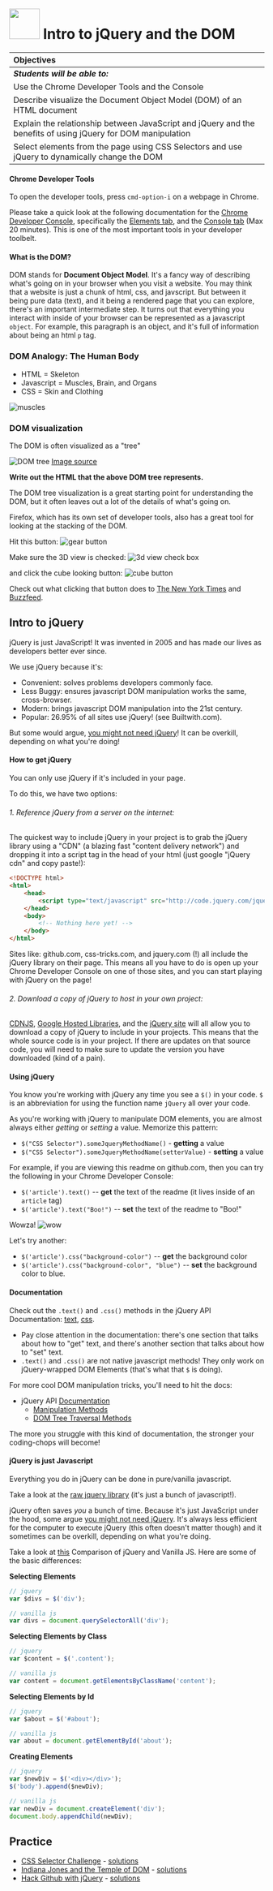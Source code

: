 # <img src="https://cloud.githubusercontent.com/assets/7833470/10423298/ea833a68-7079-11e5-84f8-0a925ab96893.png" width="60"> Intro to jQuery and the DOM

| Objectives |
| :---- |
| *__Students will be able to:__* |
| Use the Chrome Developer Tools and the Console |
| Describe visualize the Document Object Model (DOM) of an HTML document|
| Explain the relationship between JavaScript and jQuery and the benefits of using jQuery for DOM manipulation |
| Select elements from the page using CSS Selectors and use jQuery to dynamically change the DOM |

#### Chrome Developer Tools
To open the developer tools, press `cmd-option-i` on a webpage in Chrome.

Please take a quick look at the following documentation for the [Chrome Developer Console](https://developer.chrome.com/devtools), specifically the [Elements tab](https://developer.chrome.com/devtools/docs/dom-and-styles), and the [Console tab](https://developer.chrome.com/devtools/docs/console) (Max 20 minutes). This is one of the most important tools in your developer toolbelt.

#### What is the DOM?
DOM stands for __Document Object Model__. It's a fancy way of describing what's going on in your browser when you visit a website. You may think that a website is just a chunk of html, css, and javscript. But between it being pure data (text), and it being a rendered page that you can explore, there's an important intermediate step. It turns out that everything you interact with inside of your browser can be represented as a javascript `object`. For example, this paragraph is an object, and it's full of information about being an html `p` tag.


### DOM Analogy: The Human Body

* HTML = Skeleton
* Javascript = Muscles, Brain, and Organs
* CSS = Skin and Clothing

![muscles](https://cloud.githubusercontent.com/assets/7833470/10700126/8e2997da-7970-11e5-96ba-1e5eaf793394.jpg)

### DOM visualization
The DOM is often visualized as a "tree"

![DOM tree](https://cloud.githubusercontent.com/assets/6520345/13718763/0ab9a2a0-e7a2-11e5-9214-7a063f26af19.png)
[Image source](http://www.w3schools.com/js/pic_htmltree.gif)

__Write out the HTML that the above DOM tree represents.__

The DOM tree visualization is a great starting point for understanding the DOM, but it often leaves out a lot of the details of what's going on.

Firefox, which has its own set of developer tools, also  has a great tool for looking at the stacking of the DOM.

Hit this button:
![gear button](https://cloud.githubusercontent.com/assets/6520345/13718657/da0b2b48-e7a0-11e5-83ae-93f0d6afb241.png)

Make sure the 3D view is checked:
![3d view check box](https://cloud.githubusercontent.com/assets/6520345/13718685/16cf81a0-e7a1-11e5-96cc-e903f969cbbe.png)

and click the cube looking button:
![cube button](https://cloud.githubusercontent.com/assets/6520345/13718634/b128b024-e7a0-11e5-8001-7806557ae99b.png)

Check out what clicking that button does to [The New York Times](nyt.com) and [Buzzfeed](buzzfeed.com).


## Intro to jQuery
jQuery is just JavaScript! It was invented in 2005 and has made our lives as developers better ever since.

We use jQuery because it's:

- Convenient: solves problems developers commonly face.
- Less Buggy: ensures javascript DOM manipulation works the same, cross-browser.
- Modern: brings javascript DOM manipulation into the 21st century.
- Popular: 26.95% of all sites use jQuery! (see Builtwith.com).

But some would argue, [you might not need jQuery](http://youmightnotneedjquery.com/)! It can be overkill, depending on what you're doing!

#### How to get jQuery
You can only use jQuery if it's included in your page.

To do this, we have two options:

###### 1. Reference jQuery from a server on the internet:

  The quickest way to include jQuery in your project is to grab the jQuery library using a "CDN" (a blazing fast "content delivery network") and dropping it into a script tag in the head of your html (just google "jQuery cdn" and copy paste!):


``` html
<!DOCTYPE html>
<html>
    <head>
        <script type="text/javascript" src="http://code.jquery.com/jquery-2.1.3.min.js"></script>
    </head>
    <body>
        <!-- Nothing here yet! -->
    </body>
</html>

```

Sites like: github.com, css-tricks.com, and jquery.com (!) all include the jQuery library on their page. This means all you have to do is open up your Chrome Developer Console on one of those sites, and you can start playing with jQuery on the page!

###### 2. Download a copy of jQuery to host in your own project:

  [CDNJS](http://www.cdnjs.com), [Google Hosted Libraries](https://developers.google.com/speed/libraries/), and the [jQuery site](http://www.jquery.com) will all allow you to download a copy of jQuery to include in your projects. This means that the whole source code is in your project. If there are updates on that source code, you will need to make sure to update the version you have downloaded (kind of a pain).


#### Using jQuery
You know you're working with jQuery any time you see a `$()` in your code. `$` is an abbreviation for using the function name `jQuery` all over your code.

As you're working with jQuery to manipulate DOM elements, you are almost always either *getting* or *setting* a value. Memorize this pattern:  
- `$("CSS Selector").someJqueryMethodName()` - **getting** a value  
- `$("CSS Selector").someJqueryMethodName(setterValue)` - **setting** a value

For example, if you are viewing this readme on github.com, then you can try the following in your Chrome Developer Console:  
- `$('article').text()` -- **get** the text of the readme (it lives inside of an `article` tag)  
- `$('article').text("Boo!")` -- **set** the text of the readme to "Boo!"

Wowza!
![wow](https://cloud.githubusercontent.com/assets/6520345/13719043/1bdbe8ce-e7a5-11e5-96ac-ea05ad01df88.gif)

Let's try another:  
- `$('article').css("background-color")` -- **get** the background color  
- `$('article').css("background-color", "blue")` -- **set** the background color to blue.

#### Documentation
Check out the `.text()` and `.css()` methods in the jQuery API Documentation: [text](http://api.jquery.com/text/), [css](http://api.jquery.com/css/).
- Pay close attention in the documentation: there's one section that talks about how to "get" text, and there's another section that talks about how to "set" text.
- `.text()` and `.css()` are not native javascript methods! They only work on jQuery-wrapped DOM Elements (that's what that `$` is doing).

For more cool DOM manipulation tricks, you'll need to hit the docs:
- jQuery API [Documentation](jquery.com)
    - [Manipulation Methods](http://api.jquery.com/category/manipulation/)
    - [DOM Tree Traversal Methods](http://api.jquery.com/category/traversing/)

The more you struggle with this kind of documentation, the stronger your coding-chops will become!


#### jQuery is just Javascript
Everything you do in jQuery can be done in pure/vanilla javascript.

Take a look at the [raw jquery library](http://code.jquery.com/jquery-2.1.3.js) (it's just a bunch of javascript!).

jQuery often saves *you* a bunch of time. Because it's just JavaScript under the hood, some argue [you might not need jQuery](http://youmightnotneedjquery.com). It's always less efficient for the computer to execute jQuery (this often doesn't matter though) and it sometimes can be overkill, depending on what you're doing.

Take a look at [this](http://bl.ocks.org/joyrexus/5322252) Comparison of jQuery and Vanilla JS</a>. Here are some of the basic differences:

**Selecting Elements**

```js
// jquery
var $divs = $('div');

// vanilla js
var divs = document.querySelectorAll('div');
```

**Selecting Elements by Class**

```js
// jquery
var $content = $('.content');

// vanilla js
var content = document.getElementsByClassName('content');
```

**Selecting Elements by Id**

```js
// jquery
var $about = $('#about');

// vanilla js
var about = document.getElementById('about');
```

**Creating Elements**

```js
// jquery
var $newDiv = $('<div></div>');
$('body').append($newDiv);

// vanilla js
var newDiv = document.createElement('div');
document.body.appendChild(newDiv);
```

## Practice
- [CSS Selector Challenge](exercises.md) - [solutions](solutions.md)
- [Indiana Jones and the Temple of DOM](exercises.md) - [solutions](solutions.md)
- [Hack Github with jQuery](jquery-github-hack-exercise) - [solutions](jquery-github-hack-exercise/solutions.md)
